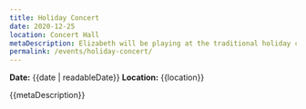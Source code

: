 ```yaml
---
title: Holiday Concert
date: 2020-12-25
location: Concert Hall
metaDescription: Elizabeth will be playing at the traditional holiday concert. It's going to be a wonderful show!
permalink: /events/holiday-concert/
---
```


**Date:** {{date | readableDate}} 
**Location:** {{location}}

{{metaDescription}}